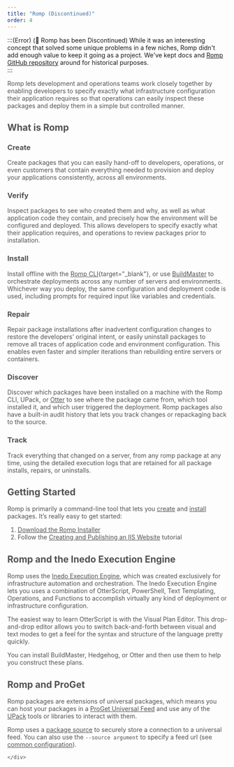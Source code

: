 ```yaml
---
title: "Romp (Discontinued)"
order: 4
---
```


:::(Error) (👻 Romp has been Discontinued)
While it was an interesting concept that solved some unique problems in a few niches, Romp didn't add enough value to keep it going as a project. We've kept docs and [Romp GitHub repository](https://github.com/inedo/romp) around for historical purposes.  
:::

<div style="opacity:0.75">

Romp lets development and operations teams work closely together by enabling developers to specify exactly what infrastructure configuration their application requires so that operations can easily inspect these packages and deploy them in a simple but controlled manner.

## What is Romp
### Create
Create packages that you can easily hand-off to developers, operations, or even customers that contain everything needed to provision and deploy your applications consistently, across all environments.

### Verify
Inspect packages to see who created them and why, as well as what application code they contain, and precisely how the environment will be configured and deployed. This allows developers to specify exactly what their application requires, and operations to review packages prior to installation.

### Install
Install offline with the [Romp CLI](/docs/executionengine/romp-overview/romp-cli-reference/romp-command-line-command-overview){target="_blank"}, or use [BuildMaster](https://inedo.com/buildmaster) to orchestrate deployments across any number of servers and environments. Whichever way you deploy, the same configuration and deployment code is used, including prompts for required input like variables and credentials.

### Repair
Repair package installations after inadvertent configuration changes to restore the developers’ original intent, or easily uninstall packages to remove all traces of application code and environment configuration. This enables even faster and simpler iterations than rebuilding entire servers or containers.

### Discover
Discover which packages have been installed on a machine with the Romp CLI, UPack, or [Otter](https://inedo.com/otter) to see where the package came from, which tool installed it, and which user triggered the deployment. Romp packages also have a built-in audit history that lets you track changes or repackaging back to the source.

### Track
Track everything that changed on a server, from any romp package at any time, using the detailed execution logs that are retained for all package installs, repairs, or uninstalls.


## Getting Started

Romp is primarily a command-line tool that lets you [create](/docs/executionengine/romp-overview/romp-cli-reference/romp-command-line-command-overview/romp-command-line-command-overview-creating-publishing#pack) and [install](/docs/executionengine/romp-overview/romp-cli-reference/romp-command-line-command-overview/romp-command-line-command-overview-installation#install) packages. It’s really easy to get started:

1.  [Download the Romp Installer](https://inedo.com/romp/download)
2.  Follow the [Creating and Publishing an IIS Website](/docs/executionengine/romp-overview/romp-using-creating-publishing) tutorial

## Romp and the Inedo Execution Engine

Romp uses the [Inedo Execution Engine](/docs/executionengine/otterscript/overview), which was created exclusively for infrastructure automation and orchestration. The Inedo Execution Engine lets you uses a combination of OtterScript, PowerShell, Text Templating, Operations, and Functions to accomplish virtually any kind of deployment or infrastructure configuration.

The easiest way to learn OtterScript is with the Visual Plan Editor. This drop-and-drop editor allows you to switch back-and-forth between visual and text modes to get a feel for the syntax and structure of the language pretty quickly.

You can install BuildMaster, Hedgehog, or Otter and then use them to help you construct these plans.

## Romp and ProGet

Romp packages are extensions of universal packages, which means you can host your packages in a [ProGet Universal Feed](/docs/proget/feeds/feed-overview) and use any of the [UPack](https://inedo.com/upack) tools or libraries to interact with them.

Romp uses a [package source](/docs/executionengine/romp-overview/romp-cli-reference/romp-command-line-command-overview/romp-command-line-command-overview-package-sources) to securely store a connection to a universal feed. You can also use the `--source argument` to specify a feed url (see [common configuration](/docs/executionengine/romp-overview/romp-cli-reference/romp-command-line-common-configuration)).
    
    </div>